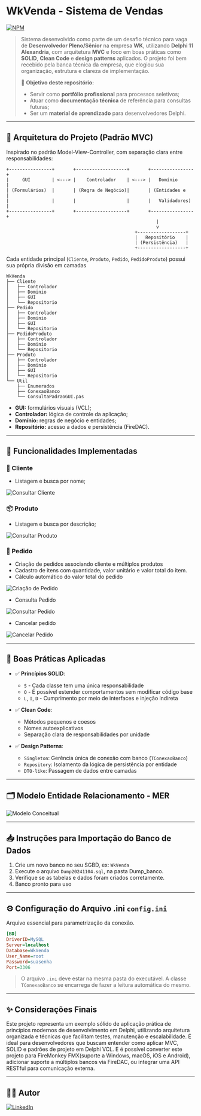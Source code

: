 
# WkVenda - Sistema de Vendas
[![NPM](https://img.shields.io/npm/l/react)](https://github.com/AndreOliveiraALO/dslist/blob/main/LICENSE)

> Sistema desenvolvido como parte de um desafio técnico para vaga de **Desenvolvedor Pleno/Sênior** na empresa **WK**, utilizando **Delphi 11 Alexandria**, com arquitetura **MVC** e foco em boas práticas como **SOLID**, **Clean Code** e **design patterns** aplicados. O projeto foi bem recebido pela banca técnica da empresa, que elogiou sua organização, estrutura e clareza de implementação.
>
> 🎯 **Objetivo deste repositório:**
>
> * Servir como **portfólio profissional** para processos seletivos;
> * Atuar como **documentação técnica** de referência para consultas futuras;
> * Ser um **material de aprendizado** para desenvolvedores Delphi.
---

## 🧱 Arquitetura do Projeto (Padrão MVC)

Inspirado no padrão Model-View-Controller, com separação clara entre responsabilidades:

```text
+----------------+       +-------------------+       +----------------+
|     GUI        | <---> |    Controlador    | <---> |   Domínio      |
| (Formulários)  |       | (Regra de Negócio)|       | (Entidades e   |
|                |       |                   |       |   Validadores) |
+----------------+       +-------------------+       +----------------+
                                                        |
                                                        v
                                                +------------------+
                                                |   Repositório    |
                                                | (Persistência)   |
                                                +------------------+
```

Cada entidade principal (`Cliente`, `Produto`, `Pedido`, `PedidoProduto`) possui sua própria divisão em camadas

```
WkVenda
├── Cliente
│   ├── Controlador
│   ├── Dominio
│   ├── GUI
│   └── Repositorio
├── Pedido
│   ├── Controlador
│   ├── Dominio
│   ├── GUI
│   └── Repositorio
├── PedidoProduto
│   ├── Controlador
│   ├── Dominio
│   └── Repositorio
├── Produto
│   ├── Controlador
│   ├── Dominio
│   ├── GUI
│   └── Repositorio
└── Util
    ├── Enumerados
    ├── ConexaoBanco
    └── ConsultaPadraoGUI.pas
```

* **GUI:** formulários visuais (VCL);
* **Controlador:** lógica de controle da aplicação;
* **Domínio:** regras de negócio e entidades;
* **Repositório:** acesso a dados e persistência (FireDAC).

---

## 🧪 Funcionalidades Implementadas

### 👤 Cliente

* Listagem e busca por nome;
  
![Consultar Cliente](https://github.com/AndreOliveiraALO/Projetos/blob/main/Imagens/WkVenda/ClienteConsulta.png)
  

### 📦 Produto

* Listagem e busca por descrição;
  
![Consultar Produto](https://github.com/AndreOliveiraALO/Projetos/blob/main/Imagens/WkVenda/ProdutoConsulta.png)

### 📑 Pedido

* Criação de pedidos associando cliente e múltiplos produtos
* Cadastro de itens com quantidade, valor unitário e valor total do item.
* Cálculo automático do valor total do pedido

![Criação de Pedido](https://github.com/AndreOliveiraALO/Projetos/blob/main/Imagens/WkVenda/Pedido.png)
  
* Consulta Pedido

![Consultar Pedido](https://github.com/AndreOliveiraALO/Projetos/blob/main/Imagens/WkVenda/PedidoConsulta.png)

* Cancelar pedido

![Cancelar Pedido](https://github.com/AndreOliveiraALO/Projetos/blob/main/Imagens/WkVenda/PedidoCancelar.png)

---

## 🧠 Boas Práticas Aplicadas

* ✅ **Princípios SOLID**:

  * `S` - Cada classe tem uma única responsabilidade
  * `O` - É possível estender comportamentos sem modificar código base
  * `L`, `I`, `D` - Cumprimento por meio de interfaces e injeção indireta

* ✅ **Clean Code**:

  * Métodos pequenos e coesos
  * Nomes autoexplicativos
  * Separação clara de responsabilidades por unidade

* ✅ **Design Patterns**:

  * `Singleton`: Gerência única de conexão com banco (`TConexaoBanco`)
  * `Repository`: Isolamento da lógica de persistência por entidade
  * `DTO-like`: Passagem de dados entre camadas

---

## 🗂️ Modelo Entidade Relacionamento - MER

![Modelo Conceitual](https://github.com/AndreOliveiraALO/Projetos/blob/main/Imagens/WkVenda/MER_ModeloEntidadeRelacionamento.png)

---

## 📥 Instruções para Importação do Banco de Dados

1. Crie um novo banco no seu SGBD, ex: `WkVenda`
2. Execute o arquivo `Dump20241104.sql`, na pasta Dump_banco.
3. Verifique se as tabelas e dados foram criados corretamente.
4. Banco pronto para uso

---

## ⚙️ Configuração do Arquivo .ini `config.ini`

Arquivo essencial para parametrização da conexão.

```ini
[BD]
DriverID=MySQL
Server=localhost
Database=WkVenda
User_Name=root
Password=suasenha
Port=3306
```

> O arquivo `.ini` deve estar na mesma pasta do executável. A classe `TConexaoBanco` se encarrega de fazer a leitura automática do mesmo.
---

## ✨ Considerações Finais

Este projeto representa um exemplo sólido de aplicação prática de princípios modernos de desenvolvimento em Delphi, utilizando arquitetura organizada e técnicas que facilitam testes, manutenção e escalabilidade. É ideal para desenvolvedores que buscam entender como aplicar MVC, SOLID e padrões de projeto em Delphi VCL. E é possível converter este projeto para FireMonkey FMX(suporte a Windows, macOS, iOS e Android), adicionar suporte a múltiplos bancos via FireDAC, ou integrar uma API RESTful para comunicação externa.

---

## 👨‍💼 Autor

[![LinkedIn](https://img.shields.io/badge/-André%20Luiz%20de%20Oliveira-blue?style=flat-square\&logo=linkedin\&logoColor=white\&link=https://www.linkedin.com/in/andre-oliveira-a9a4281b0/)](https://www.linkedin.com/in/andre-oliveira-a9a4281b0/)


